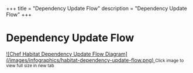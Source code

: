 +++
title = "Dependency Update Flow"
description = "Dependency Update Flow"
+++

# Dependency Update Flow
<a target="_blank" href="/images/infographics/habitat-dependency-update-flow.png">
![Chef Habitat Dependency Update Flow Diagram](/images/infographics/habitat-dependency-update-flow.png)
</a>
<small>Click image to view full size in new tab</small>
